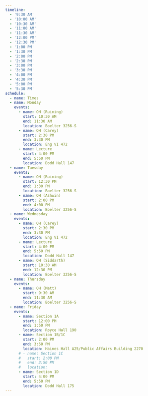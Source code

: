 ```yaml
---
timeline:
  - '9:30 AM'
  - '10:00 AM'
  - '10:30 AM'
  - '11:00 AM'
  - '11:30 AM'
  - '12:00 PM'
  - '12:30 PM'
  - '1:00 PM'
  - '1:30 PM'
  - '2:00 PM'
  - '2:30 PM'
  - '3:00 PM'
  - '3:30 PM'
  - '4:00 PM'
  - '4:30 PM'
  - '5:00 PM'
  - '5:30 PM'
schedule:
  - name: Times
  - name: Monday
    events:
      - name: OH (Ruining)
        start: 10:30 AM
        end: 11:30 AM
        location: Boelter 3256-S
      - name: OH (Carey)
        start: 2:30 PM
        end: 3:30 PM
        location: Eng VI 472
      - name: Lecture
        start: 4:00 PM
        end: 5:50 PM
        location: Dodd Hall 147
  - name: Tuesday
    events:
      - name: OH (Ruining)
        start: 12:30 PM
        end: 1:30 PM
        location: Boelter 3256-S
      - name: OH (Ashwin)
        start: 2:00 PM
        end: 4:00 PM
        location: Boelter 3256-S
  - name: Wednesday
    events:
      - name: OH (Carey)
        start: 2:30 PM
        end: 3:30 PM
        location: Eng VI 472
      - name: Lecture
        start: 4:00 PM
        end: 5:50 PM
        location: Dodd Hall 147
      - name: OH (Siddarth)
        start: 10:30 AM
        end: 12:30 PM
        location: Boelter 3256-S
  - name: Thursday
    events:
      - name: OH (Matt)
        start: 9:30 AM
        end: 11:30 AM
        location: Boelter 3256-S
  - name: Friday
    events:
      - name: Section 1A
        start: 12:00 PM
        end: 1:50 PM
        location: Royce Hall 190
      - name: Section 1B/1C
        start: 2:00 PM
        end: 3:50 PM
        location: Haines Hall A25/Public Affairs Building 2270
      # - name: Section 1C
      #   start: 2:00 PM
      #   end: 3:50 PM
      #   location:
      - name: Section 1D
        start: 4:00 PM
        end: 5:50 PM
        location: Dodd Hall 175
---
```

